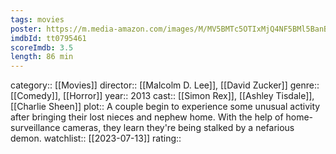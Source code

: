 ```yaml
---
tags: movies
poster: https://m.media-amazon.com/images/M/MV5BMTc5OTIxMjQ4NF5BMl5BanBnXkFtZTcwOTAyNDcyOQ@@._V1_SX300.jpg
imdbId: tt0795461
scoreImdb: 3.5
length: 86 min
---
```


category:: [[Movies]]
director:: [[Malcolm D. Lee]], [[David Zucker]]
genre:: [[Comedy]], [[Horror]]
year:: 2013
cast:: [[Simon Rex]], [[Ashley Tisdale]], [[Charlie Sheen]]
plot:: A couple begin to experience some unusual activity after bringing their lost nieces and nephew home. With the help of home-surveillance cameras, they learn they're being stalked by a nefarious demon.
watchlist:: [[2023-07-13]]
rating::
